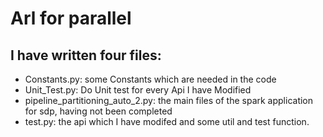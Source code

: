 # Arl for parallel
## I have written four files:
  * Constants.py: some Constants which are needed in the code
  * Unit_Test.py: Do Unit test for every Api I have Modified 
  * pipeline_partitioning_auto_2.py: the main files of the spark application for sdp, having not been completed
  * test.py: the api which I have modifed and some util and test function.


